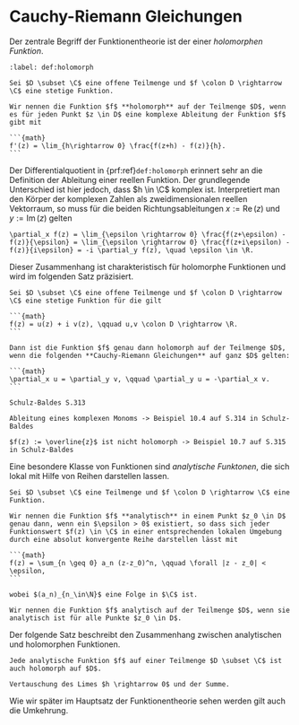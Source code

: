 # Cauchy-Riemann Gleichungen

Der zentrale Begriff der Funktionentheorie ist der einer *holomorphen Funktion*.

````{prf:definition} Holomorphe Funktion
:label: def:holomorph

Sei $D \subset \C$ eine offene Teilmenge und $f \colon D \rightarrow \C$ eine stetige Funktion.

Wir nennen die Funktion $f$ **holomorph** auf der Teilmenge $D$, wenn es für jeden Punkt $z \in D$ eine komplexe Ableitung der Funktion $f$ gibt mit

```{math}
f'(z) = \lim_{h\rightarrow 0} \frac{f(z+h) - f(z)}{h}.
```

````

Der Differentialquotient in {prf:ref}`def:holomorph` erinnert sehr an die Definition der Ableitung einer reellen Funktion.
Der grundlegende Unterschied ist hier jedoch, dass $h \in \C$ komplex ist.
Interpretiert man den Körper der komplexen Zahlen als zweidimensionalen reellen Vektorraum, so muss für die beiden Richtungsableitungen $x := \operatorname{Re}(z)$ und $y := \operatorname{Im}(z)$ gelten

```{math}
\partial_x f(z) = \lim_{\epsilon \rightarrow 0} \frac{f(z+\epsilon) - f(z)}{\epsilon} = \lim_{\epsilon \rightarrow 0} \frac{f(z+i\epsilon) - f(z)}{i\epsilon} = -i \partial_y f(z), \quad \epsilon \in \R.
```

Dieser Zusammenhang ist charakteristisch für holomorphe Funktionen und wird im folgenden Satz präzisiert.

````{prf:theorem} Cauchy-Riemann Gleichungen
Sei $D \subset \C$ eine offene Teilmenge und $f \colon D \rightarrow \C$ eine stetige Funktion für die gilt

```{math}
f(z) = u(z) + i v(z), \qquad u,v \colon D \rightarrow \R.
```

Dann ist die Funktion $f$ genau dann holomorph auf der Teilmenge $D$, wenn die folgenden **Cauchy-Riemann Gleichungen** auf ganz $D$ gelten:

```{math}
\partial_x u = \partial_y v, \qquad \partial_y u = -\partial_x v.
```

````

````{prf:proof}
Schulz-Baldes S.313
````

````{prf:example} Holomorphe Funktionen
Ableitung eines komplexen Monoms -> Beispiel 10.4 auf S.314 in Schulz-Baldes

$f(z) := \overline{z}$ ist nicht holomorph -> Beispiel 10.7 auf S.315 in Schulz-Baldes
````

Eine besondere Klasse von Funktionen sind *analytische Funktonen*, die sich lokal mit Hilfe von Reihen darstellen lassen.

````{prf:definition} Analytische Funktion
Sei $D \subset \C$ eine Teilmenge und $f \colon D \rightarrow \C$ eine Funktion.

Wir nennen die Funktion $f$ **analytisch** in einem Punkt $z_0 \in D$ genau dann, wenn ein $\epsilon > 0$ existiert, so dass sich jeder Funktionswert $f(z) \in \C$ in einer entsprechenden lokalen Umgebung durch eine absolut konvergente Reihe darstellen lässt mit 

```{math}
f(z) = \sum_{n \geq 0} a_n (z-z_0)^n, \qquad \forall |z - z_0| < \epsilon,
```

wobei $(a_n)_{n_\in\N}$ eine Folge in $\C$ ist.

Wir nennen die Funktion $f$ analytisch auf der Teilmenge $D$, wenn sie analytisch ist für alle Punkte $z_0 \in D$.

````

Der folgende Satz beschreibt den Zusammenhang zwischen analytischen und holomorphen Funktionen.

````{prf:theorem}
Jede analytische Funktion $f$ auf einer Teilmenge $D \subset \C$ ist auch holomorph auf $D$.
````

````{prf:proof}
Vertauschung des Limes $h \rightarrow 0$ und der Summe.
````

Wie wir später im Hauptsatz der Funktionentheorie sehen werden gilt auch die Umkehrung.